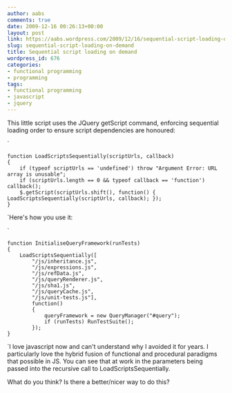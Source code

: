 ```yaml
---
author: aabs
comments: true
date: 2009-12-16 00:26:13+00:00
layout: post
link: https://aabs.wordpress.com/2009/12/16/sequential-script-loading-on-demand/
slug: sequential-script-loading-on-demand
title: Sequential script loading on demand
wordpress_id: 676
categories:
- functional programming
- programming
tags:
- functional programming
- javascript
- jquery
---
```


This little script uses the JQuery getScript command, enforcing sequential loading order to ensure script dependencies are honoured:

`

    
    function LoadScriptsSequentially(scriptUrls, callback)
    {
        if (typeof scriptUrls == 'undefined') throw "Argument Error: URL array is unusable";
        if (scriptUrls.length == 0 && typeof callback == 'function') callback();
        $.getScript(scriptUrls.shift(), function() { LoadScriptsSequentially(scriptUrls, callback); });
    }


`Here's how you use it:

`

    
    function InitialiseQueryFramework(runTests)
    {
        LoadScriptsSequentially([
            "/js/inheritance.js",
            "/js/expressions.js",
            "/js/refData.js",
            "/js/queryRenderer.js",
            "/js/sha1.js",
            "/js/queryCache.js",
            "/js/unit-tests.js"],
            function()
            {
                queryFramework = new QueryManager("#query");
                if (runTests) RunTestSuite();
            });
    }


`I love javascript now and can't understand why I avoided it for years. I particularly love the hybrid fusion of functional and procedural paradigms that possible in JS. You can see that at work in the parameters being passed into the recursive call to LoadScriptsSequentially.

What do you think? Is there a better/nicer way to do this?
